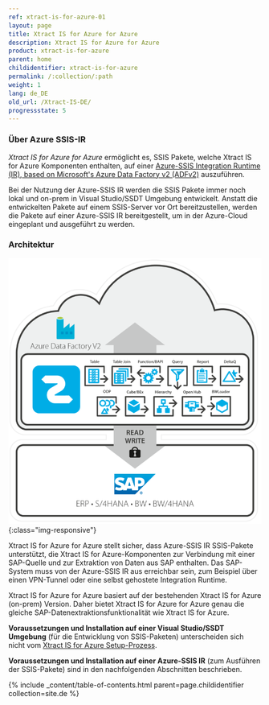 ```yaml
---
ref: xtract-is-for-azure-01
layout: page
title: Xtract IS for Azure for Azure
description: Xtract IS for Azure for Azure
product: xtract-is-for-azure
parent: home
childidentifier: xtract-is-for-azure
permalink: /:collection/:path
weight: 1
lang: de_DE
old_url: /Xtract-IS-DE/
progressstate: 5
---
```

### Über Azure SSIS-IR

*Xtract IS for Azure for Azure* ermöglicht es, SSIS Pakete, welche Xtract IS for Azure Komponenten enthalten, auf einer [Azure-SSIS Integration Runtime (IR), based on Microsoft's Azure Data Factory v2 (ADFv2)](https://azure.microsoft.com/en-us/blog/lift-sql-server-integration-services-packages-to-azure-with-azure-data-factory/) auszuführen.

Bei der Nutzung der Azure-SSIS IR werden die SSIS Pakete immer noch lokal und on-prem in Visual Studio/SSDT Umgebung entwickelt.
Anstatt die entwickelten Pakete auf einem SSIS-Server vor Ort bereitzustellen, werden die Pakete auf einer Azure-SSIS IR bereitgestellt, um in der Azure-Cloud eingeplant und ausgeführt zu werden.

### Architektur

![XISforAzure_Architecture](/img/content/xis/Xtract_IS_for_Azure.png){:class="img-responsive"}

Xtract IS for Azure for Azure stellt sicher, dass Azure-SSIS IR SSIS-Pakete unterstützt, die Xtract IS for Azure-Komponenten zur Verbindung mit einer SAP-Quelle und zur Extraktion von Daten aus SAP enthalten.
Das SAP-System muss von der Azure-SSIS IR aus erreichbar sein, zum Beispiel über einen VPN-Tunnel oder eine selbst gehostete Integration Runtime.

Xtract IS for Azure for Azure basiert auf der bestehenden Xtract IS for Azure (on-prem) Version.
Daher bietet Xtract IS for Azure for Azure genau die gleiche SAP-Datenextraktionsfunktionalität wie Xtract IS for Azure.

**Voraussetzungen und Installation auf einer Visual Studio/SSDT Umgebung** (für die Entwicklung von SSIS-Paketen) unterscheiden sich nicht vom [Xtract IS for Azure Setup-Prozess](./einfuehrung/installation).

**Voraussetzungen und Installation auf einer Azure-SSIS IR** (zum Ausführen der SSIS-Pakete) sind in den nachfolgenden Abschnitten beschrieben.

{% include _content/table-of-contents.html parent=page.childidentifier collection=site.de %}